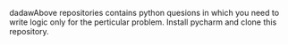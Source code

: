 dadawAbove repositories contains python quesions in which you need to write logic only for the perticular problem. Install pycharm and clone this repository.
